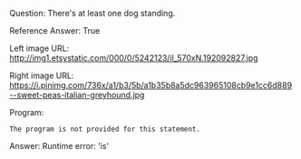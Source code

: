 Question: There's at least one dog standing.

Reference Answer: True

Left image URL: http://img1.etsystatic.com/000/0/5242123/il_570xN.192092827.jpg

Right image URL: https://i.pinimg.com/736x/a1/b3/5b/a1b35b8a5dc963965108cb9e1cc6d889--sweet-peas-italian-greyhound.jpg

Program:

```
The program is not provided for this statement.
```
Answer: Runtime error: 'is'

